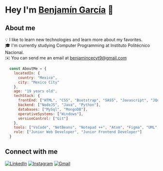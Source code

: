 # Hey I'm [Benjamín García](https://github.com/Benjamngarcia) 👋
##  About me
💡  I like to learn new technologies and learn more about my favorites.  
🎓  I'm currently studying Computer Programming at Instituto Politécnico Nacional.  
✉️  You can send me an email at benjamincecyt9@gmail.com
```javascript
  const AboutMe = {
    locatedIn: {
      country: "Mexico",
      city: "Mexico City"
    },
    age: "19 years old",
    techStack: {
      frontEnd: ["HTML", "CSS", "Bootstrap", "SASS", "Javascript", "JQuery"],
      backend: ["NodeJS", "Java", "Python"],
      databases: ["MySql", "MongoDB"],
      operativeSystems: ["Windows"],
      versionControl: ["Git"]
    },
    tools: ["VsCode", "NetBeans", "Notepad ++", "Atom", "Figma", "UML", "WorkBench", "Android Studio"],
    role: ["Junior Web Developer", "Junior Frontend Developer"]
  }
```
## Connect with me 
[![LinkedIn](https://img.shields.io/badge/linkedin-%230077B5.svg?style=for-the-badge&logo=linkedin&logoColor=white)](https://www.linkedin.com/in/benjam%C3%ADn-arturo-p%C3%A9rez-garc%C3%ADa-7957a6191/)
[![Instagram](https://img.shields.io/badge/Instagram-%23E4405F.svg?style=for-the-badge&logo=Instagram&logoColor=white)](https://www.instagram.com/benjamngarcia/)
[![Gmail](https://img.shields.io/badge/Gmail-D14836?style=for-the-badge&logo=gmail&logoColor=white)](mailto:benjamincecyt9@gmail.com)



<!--
**Benjamngarcia/Benjamngarcia** is a ✨ _special_ ✨ repository because its `README.md` (this file) appears on your GitHub profile.

Here are some ideas to get you started:

- 🔭 I’m currently working on ...
- 🌱 I’m currently learning ...
- 👯 I’m looking to collaborate on ...
- 🤔 I’m looking for help with ...
- 💬 Ask me about ...
- 📫 How to reach me: ...
- 😄 Pronouns: ...
- ⚡ Fun fact: ...
-->
